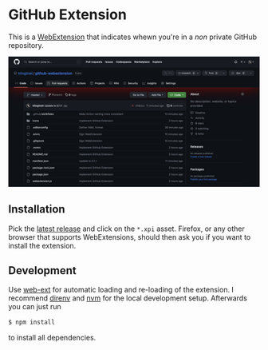 # GitHub Extension

This is a [WebExtension] that indicates whewn you're in a _non_ private GitHub repository.

![screenshot](screenshot.png)

## Installation

Pick the [latest release](https://github.com/klingtnet/github-webextension/releases/latest) and click on the `*.xpi` asset.  Firefox, or any other browser that supports WebExtensions, should then ask you if you want to install the extension.

## Development

Use [web-ext] for automatic loading and re-loading of the extension.
I recommend [direnv] and [nvm] for the local development setup.
Afterwards you can just run

```sh
$ npm install
```

to install all dependencies.

[direnv]: https://github.com/direnv/direnv
[nvm]: https://github.com/nvm-sh/nvm
[webextension]: bhttps://wiki.mozilla.org/WebExtensions
[web-ext]: https://extensionworkshop.com/documentation/develop/getting-started-with-web-ext/